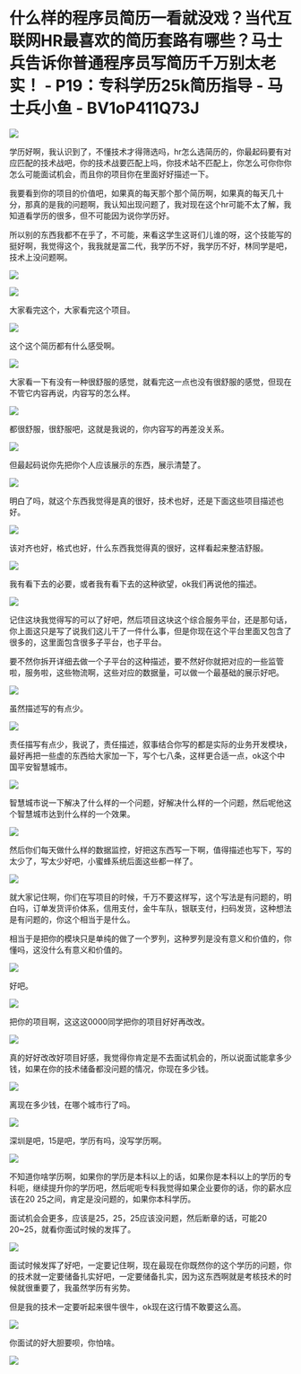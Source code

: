 # 什么样的程序员简历一看就没戏？当代互联网HR最喜欢的简历套路有哪些？马士兵告诉你普通程序员写简历千万别太老实！ - P19：专科学历25k简历指导 - 马士兵小鱼 - BV1oP411Q73J

![](img/1a8a6ce8d90641324792e2640b7c281d_0.png)

学历好啊，我认识到了，不懂技术才得筛选吗，hr怎么选简历的，你最起码要有对应匹配的技术战吧，你的技术战要匹配上吗，你技术站不匹配上，你怎么可你你你怎么可能面试机会，而且你的项目你在里面好好描述一下。

我要看到你的项目的价值吧，如果真的每天那个那个简历啊，如果真的每天几十分，那真的是我的问题啊，我认知出现问题了，我对现在这个hr可能不太了解，我知道看学历的很多，但不可能因为说你学历好。

所以别的东西我都不在乎了，不可能，来看这学生这哥们儿谁的呀，这个技能写的挺好啊，我觉得这个，我我就是富二代，我学历不好，我学历不好，林同学是吧，技术上没问题啊。



![](img/1a8a6ce8d90641324792e2640b7c281d_2.png)

![](img/1a8a6ce8d90641324792e2640b7c281d_3.png)

大家看完这个，大家看完这个项目。

![](img/1a8a6ce8d90641324792e2640b7c281d_5.png)

这个这个简历都有什么感受啊。

![](img/1a8a6ce8d90641324792e2640b7c281d_7.png)

大家看一下有没有一种很舒服的感觉，就看完这一点也没有很舒服的感觉，但现在不管它内容再说，内容写的怎么样。



![](img/1a8a6ce8d90641324792e2640b7c281d_9.png)

都很舒服，很舒服吧，这就是我说的，你内容写的再差没关系。

![](img/1a8a6ce8d90641324792e2640b7c281d_11.png)

但最起码说你先把你个人应该展示的东西，展示清楚了。

![](img/1a8a6ce8d90641324792e2640b7c281d_13.png)

明白了吗，就这个东西我觉得是真的很好，技术也好，还是下面这些项目描述也好。

![](img/1a8a6ce8d90641324792e2640b7c281d_15.png)

该对齐也好，格式也好，什么东西我觉得真的很好，这样看起来整洁舒服。

![](img/1a8a6ce8d90641324792e2640b7c281d_17.png)

我有看下去的必要，或者我有看下去的这种欲望，ok我们再说他的描述。

![](img/1a8a6ce8d90641324792e2640b7c281d_19.png)

记住这块我觉得写的可以了好吧，然后项目这块这个综合服务平台，还是那句话，你上面这只是写了说我们这儿干了一件什么事，但是你现在这个平台里面又包含了很多的，这里面包含很多子平台，也子平台。

要不然你拆开详细去做一个子平台的这种描述，要不然好你就把对应的一些监管啦，服务啦，这些物流啊，这些对应的数据量，可以做一个最基础的展示好吧。



![](img/1a8a6ce8d90641324792e2640b7c281d_21.png)

虽然描述写的有点少。

![](img/1a8a6ce8d90641324792e2640b7c281d_23.png)

责任描写有点少，我说了，责任描述，叙事结合你写的都是实际的业务开发模块，最好再把一些虚的东西给大家加一下，写个七八条，这样更合适一点，ok这个中国平安智慧城市。



![](img/1a8a6ce8d90641324792e2640b7c281d_25.png)

智慧城市说一下解决了什么样的一个问题，好解决什么样的一个问题，然后呢他这个智慧城市达到什么样的一个效果。



![](img/1a8a6ce8d90641324792e2640b7c281d_27.png)

然后你们每天做什么样的数据监控，好把这东西写一下啊，值得描述也写下，写的太少了，写太少好吧，小蜜蜂系统后面这些都一样了。



![](img/1a8a6ce8d90641324792e2640b7c281d_29.png)

就大家记住啊，你们在写项目的时候，千万不要这样写，这个写法是有问题的，明白吗，订单发货评价体系，信用支付，金牛车队，银联支付，扫码发货，这种想法是有问题的，你这个相当于是什么。

相当于是把你的模块只是单纯的做了一个罗列，这种罗列是没有意义和价值的，你懂吗，这没什么有意义和价值的。



![](img/1a8a6ce8d90641324792e2640b7c281d_31.png)

好吧。

![](img/1a8a6ce8d90641324792e2640b7c281d_33.png)

把你的项目啊，这这这0000同学把你的项目好好再改改。

![](img/1a8a6ce8d90641324792e2640b7c281d_35.png)

真的好好改改好项目好感，我觉得你肯定是不去面试机会的，所以说面试能拿多少钱，如果在你的技术储备都没问题的情况，你现在多少钱。



![](img/1a8a6ce8d90641324792e2640b7c281d_37.png)

离现在多少钱，在哪个城市行了吗。

![](img/1a8a6ce8d90641324792e2640b7c281d_39.png)

深圳是吧，15是吧，学历有吗，没写学历啊。

![](img/1a8a6ce8d90641324792e2640b7c281d_41.png)

不知道你啥学历啊，如果你的学历是本科以上的话，如果你是本科以上的学历的专科呃，继续提升你的学历吧，然后呢呃专科我觉得如果企业要你的话，你的薪水应该在20 25之间，肯定是没问题的，如果你本科学历。

面试机会会更多，应该是25，25，25应该没问题，然后断章的话，可能20 20~25，就看你面试时候的发挥了。



![](img/1a8a6ce8d90641324792e2640b7c281d_43.png)

面试时候发挥了好吧，一定要记住啊，现在最现在你既然你的这个学历的问题，你的技术就一定要储备扎实好吧，一定要储备扎实，因为这东西啊就是考核技术的时候就很重要了，我虽然学历有劣势。

但是我的技术一定要听起来很牛很牛，ok现在这行情不敢要这么高。

![](img/1a8a6ce8d90641324792e2640b7c281d_45.png)

你面试的好大胆要呗，你怕啥。

![](img/1a8a6ce8d90641324792e2640b7c281d_47.png)